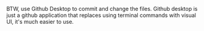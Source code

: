 BTW, use Github Desktop to commit and change the files. Github desktop is just a github application that replaces using terminal commands with visual UI, it's much easier to use. 
